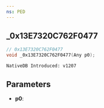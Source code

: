 ```yaml
---
ns: PED
---
```

## _0x13E7320C762F0477

```c
// 0x13E7320C762F0477
void _0x13E7320C762F0477(Any p0);
```

```
NativeDB Introduced: v1207
```

## Parameters
* **p0**:
